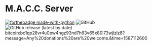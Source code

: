 # M.A.C.C. Server
[![forthebadge made-with-python](http://ForTheBadge.com/images/badges/made-with-python.svg)](https://www.python.org/)
![GitHub](https://img.shields.io/github/license/3top1a/M.A.C.C.-server?color=critical&style=for-the-badge)
![GitHub release (latest by date)](https://img.shields.io/github/v/release/3top1a/M.A.C.C.-server?style=for-the-badge)
bitcoin:bc1qp28vr4u0pw4ngz93nd7h63v65x80l73wjlzlz8?message=Any%20donations%20are%20welcome.&time=1587112600
